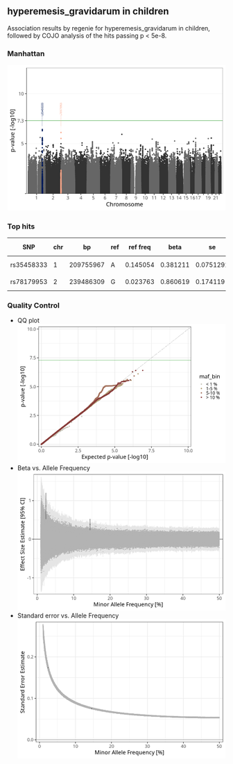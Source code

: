 ## hyperemesis_gravidarum in children
Association results by regenie for hyperemesis_gravidarum in children, followed by COJO analysis of the hits passing p < 5e-8.
### Manhattan
![](figures/pop_children_pheno_hyperemesis_gravidarum_mh.png)
### Top hits
| SNP | chr | bp | ref | ref freq | beta | se | p | n | Ensembl | Phenoscanner | freq geno | b joint | b joint se | p joint | ld r |
| --- | --- | -- | --- | -------- | ---- | -- | - | - | ------- | ------------ | --------- | ------- | ---------- | ------- | ---- |
| rs35458333 | 1 | 209755967 | A | 0.145054 | 0.381211 | 0.0751291 | 3.89377e-07 | 74287.8 | [CAMK1G](ensembl/rs35458333.md) | No Results | 0.145395 | 0.381211 | 0.0751416 | 3.91111e-07 | 0 |
| rs78179953 | 2 | 239486309 | G | 0.023763 | 0.860619 | 0.174119 | 7.70457e-07 | 73944.5 | [LINC01107](ensembl/rs78179953.md) | No Results | 0.0251053 | 0.860619 | 0.174147 | 7.73558e-07 | 0 |
### Quality Control
- QQ plot
![](figures/pop_children_pheno_hyperemesis_gravidarum_qq.png)
- Beta vs. Allele Frequency
![](figures/pop_children_pheno_hyperemesis_gravidarum_beta_af.png)
- Standard error vs. Allele Frequency
![](figures/pop_children_pheno_hyperemesis_gravidarum_se_af.png)
